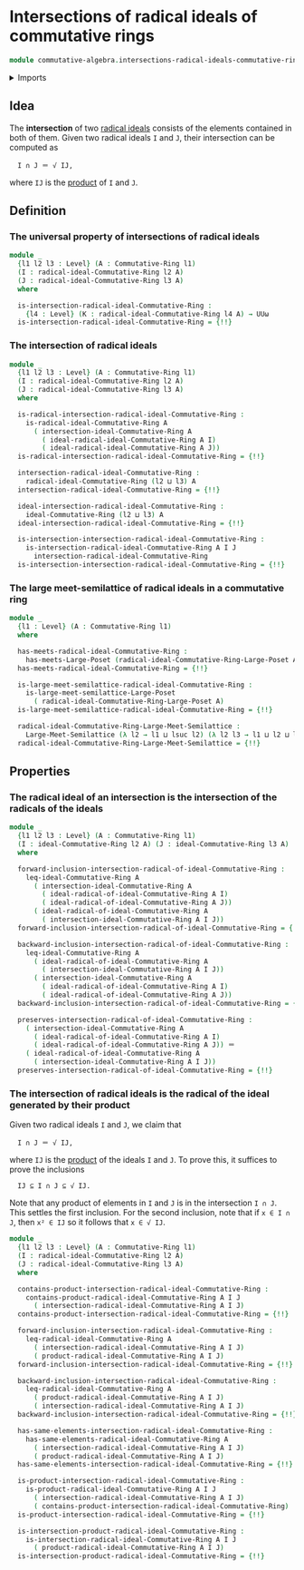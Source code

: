 # Intersections of radical ideals of commutative rings

```agda
module commutative-algebra.intersections-radical-ideals-commutative-rings where
```

<details><summary>Imports</summary>

```agda
open import commutative-algebra.commutative-rings
open import commutative-algebra.full-ideals-commutative-rings
open import commutative-algebra.ideals-commutative-rings
open import commutative-algebra.intersections-ideals-commutative-rings
open import commutative-algebra.poset-of-ideals-commutative-rings
open import commutative-algebra.poset-of-radical-ideals-commutative-rings
open import commutative-algebra.powers-of-elements-commutative-rings
open import commutative-algebra.products-ideals-commutative-rings
open import commutative-algebra.products-radical-ideals-commutative-rings
open import commutative-algebra.radical-ideals-commutative-rings
open import commutative-algebra.radicals-of-ideals-commutative-rings

open import elementary-number-theory.addition-natural-numbers

open import foundation.dependent-pair-types
open import foundation.existential-quantification
open import foundation.identity-types
open import foundation.propositional-truncations
open import foundation.universe-levels

open import order-theory.greatest-lower-bounds-large-posets
open import order-theory.large-meet-semilattices
```

</details>

## Idea

The **intersection** of two
[radical ideals](commutative-algebra.radical-ideals-commutative-rings.md)
consists of the elements contained in both of them. Given two radical ideals `I`
and `J`, their intersection can be computed as

```text
  I ∩ J ＝ √ IJ,
```

where `IJ` is the
[product](commutative-algebra.products-ideals-commutative-rings.md) of `I` and
`J`.

## Definition

### The universal property of intersections of radical ideals

```agda
module _
  {l1 l2 l3 : Level} (A : Commutative-Ring l1)
  (I : radical-ideal-Commutative-Ring l2 A)
  (J : radical-ideal-Commutative-Ring l3 A)
  where

  is-intersection-radical-ideal-Commutative-Ring :
    {l4 : Level} (K : radical-ideal-Commutative-Ring l4 A) → UUω
  is-intersection-radical-ideal-Commutative-Ring = {!!}
```

### The intersection of radical ideals

```agda
module _
  {l1 l2 l3 : Level} (A : Commutative-Ring l1)
  (I : radical-ideal-Commutative-Ring l2 A)
  (J : radical-ideal-Commutative-Ring l3 A)
  where

  is-radical-intersection-radical-ideal-Commutative-Ring :
    is-radical-ideal-Commutative-Ring A
      ( intersection-ideal-Commutative-Ring A
        ( ideal-radical-ideal-Commutative-Ring A I)
        ( ideal-radical-ideal-Commutative-Ring A J))
  is-radical-intersection-radical-ideal-Commutative-Ring = {!!}

  intersection-radical-ideal-Commutative-Ring :
    radical-ideal-Commutative-Ring (l2 ⊔ l3) A
  intersection-radical-ideal-Commutative-Ring = {!!}

  ideal-intersection-radical-ideal-Commutative-Ring :
    ideal-Commutative-Ring (l2 ⊔ l3) A
  ideal-intersection-radical-ideal-Commutative-Ring = {!!}

  is-intersection-intersection-radical-ideal-Commutative-Ring :
    is-intersection-radical-ideal-Commutative-Ring A I J
      intersection-radical-ideal-Commutative-Ring
  is-intersection-intersection-radical-ideal-Commutative-Ring = {!!}
```

### The large meet-semilattice of radical ideals in a commutative ring

```agda
module _
  {l1 : Level} (A : Commutative-Ring l1)
  where

  has-meets-radical-ideal-Commutative-Ring :
    has-meets-Large-Poset (radical-ideal-Commutative-Ring-Large-Poset A)
  has-meets-radical-ideal-Commutative-Ring = {!!}

  is-large-meet-semilattice-radical-ideal-Commutative-Ring :
    is-large-meet-semilattice-Large-Poset
      ( radical-ideal-Commutative-Ring-Large-Poset A)
  is-large-meet-semilattice-radical-ideal-Commutative-Ring = {!!}

  radical-ideal-Commutative-Ring-Large-Meet-Semilattice :
    Large-Meet-Semilattice (λ l2 → l1 ⊔ lsuc l2) (λ l2 l3 → l1 ⊔ l2 ⊔ l3)
  radical-ideal-Commutative-Ring-Large-Meet-Semilattice = {!!}
```

## Properties

### The radical ideal of an intersection is the intersection of the radicals of the ideals

```agda
module _
  {l1 l2 l3 : Level} (A : Commutative-Ring l1)
  (I : ideal-Commutative-Ring l2 A) (J : ideal-Commutative-Ring l3 A)
  where

  forward-inclusion-intersection-radical-of-ideal-Commutative-Ring :
    leq-ideal-Commutative-Ring A
      ( intersection-ideal-Commutative-Ring A
        ( ideal-radical-of-ideal-Commutative-Ring A I)
        ( ideal-radical-of-ideal-Commutative-Ring A J))
      ( ideal-radical-of-ideal-Commutative-Ring A
        ( intersection-ideal-Commutative-Ring A I J))
  forward-inclusion-intersection-radical-of-ideal-Commutative-Ring = {!!}

  backward-inclusion-intersection-radical-of-ideal-Commutative-Ring :
    leq-ideal-Commutative-Ring A
      ( ideal-radical-of-ideal-Commutative-Ring A
        ( intersection-ideal-Commutative-Ring A I J))
      ( intersection-ideal-Commutative-Ring A
        ( ideal-radical-of-ideal-Commutative-Ring A I)
        ( ideal-radical-of-ideal-Commutative-Ring A J))
  backward-inclusion-intersection-radical-of-ideal-Commutative-Ring = {!!}

  preserves-intersection-radical-of-ideal-Commutative-Ring :
    ( intersection-ideal-Commutative-Ring A
      ( ideal-radical-of-ideal-Commutative-Ring A I)
      ( ideal-radical-of-ideal-Commutative-Ring A J)) ＝
    ( ideal-radical-of-ideal-Commutative-Ring A
      ( intersection-ideal-Commutative-Ring A I J))
  preserves-intersection-radical-of-ideal-Commutative-Ring = {!!}
```

### The intersection of radical ideals is the radical of the ideal generated by their product

Given two radical ideals `I` and `J`, we claim that

```text
  I ∩ J ＝ √ IJ,
```

where `IJ` is the
[product](commutative-algebra.products-ideals-commutative-rings.md) of the
ideals `I` and `J`. To prove this, it suffices to prove the inclusions

```text
  IJ ⊆ I ∩ J ⊆ √ IJ.
```

Note that any product of elements in `I` and `J` is in the intersection `I ∩ J`.
This settles the first inclusion. For the second inclusion, note that if
`x ∈ I ∩ J`, then `x² ∈ IJ` so it follows that `x ∈ √ IJ`.

```agda
module _
  {l1 l2 l3 : Level} (A : Commutative-Ring l1)
  (I : radical-ideal-Commutative-Ring l2 A)
  (J : radical-ideal-Commutative-Ring l3 A)
  where

  contains-product-intersection-radical-ideal-Commutative-Ring :
    contains-product-radical-ideal-Commutative-Ring A I J
      ( intersection-radical-ideal-Commutative-Ring A I J)
  contains-product-intersection-radical-ideal-Commutative-Ring = {!!}

  forward-inclusion-intersection-radical-ideal-Commutative-Ring :
    leq-radical-ideal-Commutative-Ring A
      ( intersection-radical-ideal-Commutative-Ring A I J)
      ( product-radical-ideal-Commutative-Ring A I J)
  forward-inclusion-intersection-radical-ideal-Commutative-Ring = {!!}

  backward-inclusion-intersection-radical-ideal-Commutative-Ring :
    leq-radical-ideal-Commutative-Ring A
      ( product-radical-ideal-Commutative-Ring A I J)
      ( intersection-radical-ideal-Commutative-Ring A I J)
  backward-inclusion-intersection-radical-ideal-Commutative-Ring = {!!}

  has-same-elements-intersection-radical-ideal-Commutative-Ring :
    has-same-elements-radical-ideal-Commutative-Ring A
      ( intersection-radical-ideal-Commutative-Ring A I J)
      ( product-radical-ideal-Commutative-Ring A I J)
  has-same-elements-intersection-radical-ideal-Commutative-Ring = {!!}

  is-product-intersection-radical-ideal-Commutative-Ring :
    is-product-radical-ideal-Commutative-Ring A I J
      ( intersection-radical-ideal-Commutative-Ring A I J)
      ( contains-product-intersection-radical-ideal-Commutative-Ring)
  is-product-intersection-radical-ideal-Commutative-Ring = {!!}

  is-intersection-product-radical-ideal-Commutative-Ring :
    is-intersection-radical-ideal-Commutative-Ring A I J
      ( product-radical-ideal-Commutative-Ring A I J)
  is-intersection-product-radical-ideal-Commutative-Ring = {!!}
```
